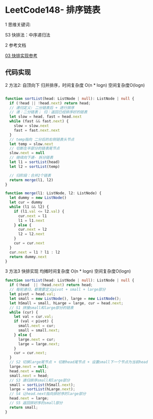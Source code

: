 
# LeetCode148- 排序链表

1 思维关键词: 


S3 快排法：中序递归法

2 参考文档


[03 快排实现参考](https://leetcode.cn/problems/sort-list/solution/tie-yi-ge-kuai-su-pai-xu-de-dai-ma-mian-36ay1/)


## 代码实现



2 方法2: 自顶向下 归并排序，时间复杂度 O(n * logn)  空间复杂度O(logn)
```ts

function sortList(head: ListNode | null): ListNode | null {
  if (!head || !head.next) return head;
  // 递归定义: 二分链表后 + 进行排序
  // 递：二分链表； 归：返回已经排序好的链表
  let slow = head, fast = head.next
  while (fast && fast.next) {
    slow = slow.next
    fast = fast.next.next
  }
  // temp指向 二分后的右侧链表头节点
  let temp = slow.next
  // 切断左半部分的链表尾节点
  slow.next = null
  // 继续向下递- 拆分链表
  let l1 = sortList(head)
  let l2 = sortList(temp)

  // 归阶段：合并2个链表
  return merge(l1, l2)
}

function merge(l1: ListNode, l2: ListNode) {
  let dummy = new ListNode()
  let cur = dummy
  while (l1 && l2) {
    if (l1.val <= l2.val) {
      cur.next = l1
      l1 = l1.next
    } else {
      cur.next = l2
      l2 = l2.next
    }
    cur = cur.next
  }
  cur.next = l1 ? l1 : l2
  return dummy.next
}
```


3 方法3 快排实现  均摊时间复杂度 O(n * logn)  空间复杂度O(logn)

```ts
function sortList(head: ListNode | null): ListNode | null {
  if (!head  || !head.next) return head;
  // 每轮递归，都需要定义pivot + small + large部分
  let pivot = head.val;
  let small = new ListNode(), large = new ListNode();
  let hSmall = small, hLarge = large, cur = head.next;
  // S1 拼接small和large部分的链表
  while (cur) {
    let val = cur.val;
    if (val < pivot) {
      small.next = cur;
      small = small.next;
    } else {
      large.next = cur;
      large = large.next;
    }
    cur = cur.next;
  }
  // S2 切换large尾节点 + 切断head尾节点 + 设置small下一个节点为当前head
  large.next = null;
  head.next = null;
  small.next = head;
  // S3 递归排序small和large部分
  small = sortList(hSmall.next);
  large = sortList(hLarge.next);
  // S4 让head.next指向排好序的large部分
  head.next = large;
  // S5 返回排好序的small部分
  return small;
}
```